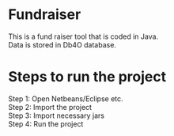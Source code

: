 # Fundraiser

This is a fund raiser tool that is coded in Java. <br/>
Data is stored in Db4O database.

# Steps to run the project

Step 1: Open Netbeans/Eclipse etc. <br/>
Step 2: Import the project <br/>
Step 3: Import necessary jars <br/>
Step 4: Run the project <br/>
